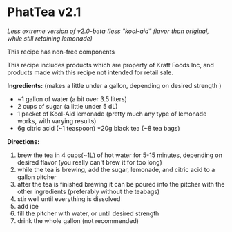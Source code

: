  # PhatTea v2.1
  
  _Less extreme version of v2.0-beta (less "kool-aid" flavor than original, while still retaining lemonade)_

 This recipe has non-free components

 This recipe includes products which are property of Kraft Foods Inc, and products made with this recipe not intended for retail sale.

**Ingredients:** (makes a little under a gallon, depending on desired strength )

* ~1 gallon of water (a bit over 3.5
liters)
* 2 cups of sugar (a little under
5 dL)
* 1 packet of Kool-Aid lemonade (pretty
much any type of lemonade works, with 
varying results)
* 6g citric acid (~1 teaspoon)
*20g black tea (~8 tea bags)

**Directions:**

  1. brew the tea in 4 cups(~1L) of hot water for 
5-15 minutes, depending on desired flavor
(you really can't brew it for too long)
  2. while the tea is brewing, add the sugar, 
lemonade, and citric acid to a gallon pitcher
  3. after the tea is finished brewing it can be 
poured into the pitcher with the other
ingredients (preferably without the teabags)
  4. stir well until everything is dissolved
  5. add ice
  6. fill the pitcher with water, or until 
desired strength 
  7. drink the whole gallon (not recommended)
